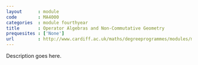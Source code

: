 ```yaml
---
layout      : module
code        : MA4000
categories  : module fourthyear
title       : Operator Algebras and Non-Commutative Geometry
prequesites : ['None']
url         : http://www.cardiff.ac.uk/maths/degreeprogrammes/modules/ma4000.html
---
```

Description goes here.

